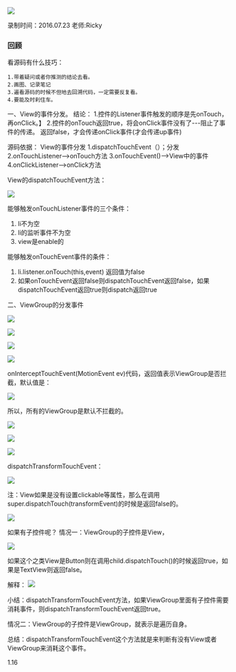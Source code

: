 ![](https://github.com/IvyZh/Android_Learning/blob/master/DN/UI/imgs/QQ%E6%88%AA%E5%9B%BE.png)

录制时间：2016.07.23
老师:Ricky


### 回顾

看源码有什么技巧：

	1.带着疑问或者你推测的结论去看。
	2.画图、记录笔记
	3.遍看源码的时候不但地去回溯代码，一定需要反复看。
	4.要能及时刹住车。



一、View的事件分发。
结论：
	1.控件的Listener事件触发的顺序是先onTouch，再onClick。】
	2.控件的onTouch返回true，将会onClick事件没有了---阻止了事件的传递。
	  返回false，才会传递onClick事件(才会传递up事件)


源码依据：
	View的事件分发
	1.dispatchTouchEvent（）；分发
	2.onTouchListener-->onTouch方法
	3.onTouchEvent()-->View中的事件
	4.onClickListener-->onClick方法


View的dispatchTouchEvent方法：

![](http://1)

能够触发onTouchListener事件的三个条件：

1. li不为空
2. li的监听事件不为空
3. view是enable的

能够触发onTouchEvent事件的条件：

1. li.listener.onTouch(this,event) 返回值为false
2. 如果onTouchEvent返回false则dispatchTouchEvent返回false，如果dispatchTouchEvent返回true则dispatch返回true


二、ViewGroup的分发事件

![](http://2)

![](http://3)

![](http://4)

![](http://5)

onInterceptTouchEvent(MotionEvent ev)代码，返回值表示ViewGroup是否拦截，默认值是：

![](http://6)

所以，所有的ViewGroup是默认不拦截的。

![](http://7)

![](http://8)

![](http://9)

dispatchTransformTouchEvent：

![](http://10)

注：View如果是没有设置clickable等属性，那么在调用super.dispatchTouch(transformEvent)的时候是返回false的。

![](http://11)


如果有子控件呢？
情况一：ViewGroup的子控件是View，

![](http://12)

如果这个之类View是Button则在调用child.dispatchTouch()的时候返回true，如果是TextView则返回false。

解释：
![](http://13)

小结：dispatchTransformTouchEvent方法，如果ViewGroup里面有子控件需要消耗事件，则dispatchTransformTouchEvent返回true。


情况二：ViewGroup的子控件是ViewGroup，就表示是遍历自身。


总结：dispatchTransformTouchEvent这个方法就是来判断有没有View或者ViewGroup来消耗这个事件。

1.16




